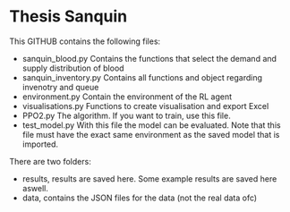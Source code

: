 # Thesis Sanquin
This GITHUB contains the following files:
- sanquin_blood.py
  Contains the functions that select the demand and supply distribution of blood
- sanquin_inventory.py
  Contains all functions and object regarding invenotry and queue
- environment.py
  Contain the environment of the RL agent
- visualisations.py
  Functions to create visualisation and export Excel
- PPO2.py
  The algorithm. If you want to train, use this file.
- test_model.py
  With this file the model can be evaluated. Note that this file must have the exact same environment as the saved model that is imported.

There are two folders:
- results, results are saved here. Some example results are saved here aswell.
- data, contains the JSON files for the data (not the real data ofc)
